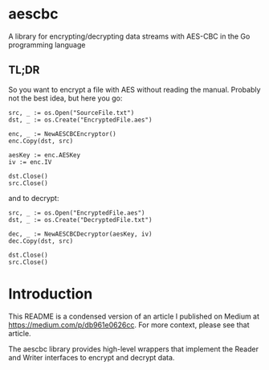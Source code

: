 # aescbc
A library for encrypting/decrypting data streams with AES-CBC in the Go programming language

## TL;DR
So you want to encrypt a file with AES without reading the manual. Probably not the best idea, but here you go:

```
src, _ := os.Open("SourceFile.txt")
dst, _ := os.Create("EncryptedFile.aes")

enc, _ := NewAESCBCEncryptor()
enc.Copy(dst, src)

aesKey := enc.AESKey
iv := enc.IV

dst.Close()
src.Close()
```

and to decrypt:

```
src, _ := os.Open("EncryptedFile.aes")
dst, _ := os.Create("DecryptedFile.txt")

dec, _ := NewAESCBCDecryptor(aesKey, iv)
dec.Copy(dst, src)

dst.Close()
src.Close()
```

# Introduction
This README is a condensed version of an article I published on Medium at https://medium.com/p/db961e0626cc. For more context, please see that article.

The aescbc library provides high-level wrappers that implement the Reader and Writer interfaces to encrypt and decrypt data.